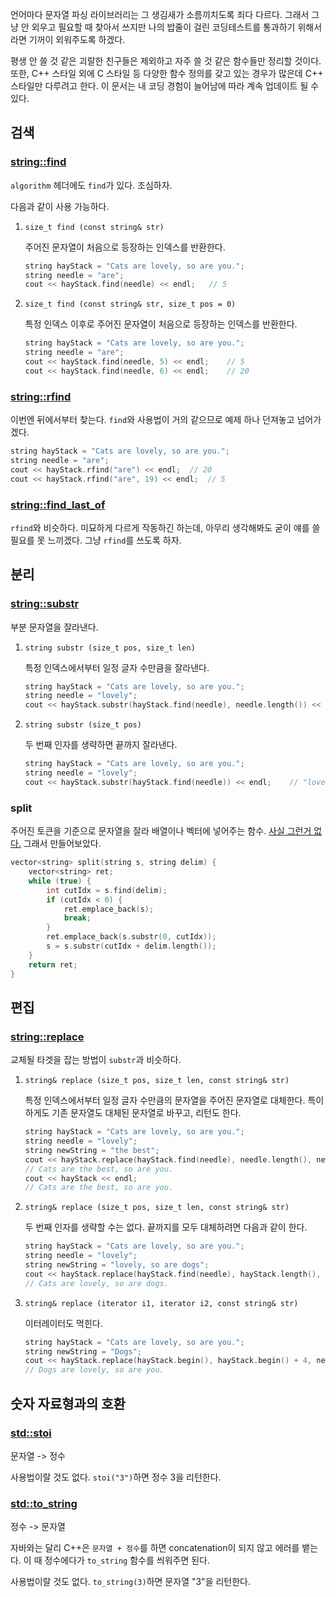 언어마다 문자열 파싱 라이브러리는 그 생김새가 소름끼치도록 죄다 다르다. 그래서 그냥 안 외우고 필요할 때 찾아서 쓰지만 나의 밥줄이 걸린 코딩테스트를 통과하기 위해서라면 기꺼이 외워주도록 하겠다. 

평생 안 쓸 것 같은 괴랄한 친구들은 제외하고 자주 쓸 것 같은 함수들만 정리할 것이다. 또한, C++ 스타일 외에 C 스타일 등 다양한 함수 정의를 갖고 있는 경우가 많은데 C++ 스타일만 다루려고 한다. 이 문서는 내 코딩 경험이 늘어남에 따라 계속 업데이트 될 수 있다.



## 검색

### [string::find](http://www.cplusplus.com/reference/string/string/find/)

`algorithm` 헤더에도 `find`가 있다. 조심하자.

다음과 같이 사용 가능하다.

1. `size_t find (const string& str)`

   주어진 문자열이 처음으로 등장하는 인덱스를 반환한다.

   ```c++
   string hayStack = "Cats are lovely, so are you.";
   string needle = "are";
   cout << hayStack.find(needle) << endl;	// 5
   ```

2. `size_t find (const string& str, size_t pos = 0)`

   특정 인덱스 이후로 주어진 문자열이 처음으로 등장하는 인덱스를 반환한다.

   ```c++
   string hayStack = "Cats are lovely, so are you.";
   string needle = "are";
   cout << hayStack.find(needle, 5) << endl;	// 5
   cout << hayStack.find(needle, 6) << endl;	// 20
   ```

### [string::rfind](http://www.cplusplus.com/reference/string/string/rfind/)

이번엔 뒤에서부터 찾는다. `find`와 사용법이 거의 같으므로 예제 하나 던져놓고 넘어가겠다.

```c++
string hayStack = "Cats are lovely, so are you.";
string needle = "are";
cout << hayStack.rfind("are") << endl;	// 20
cout << hayStack.rfind("are", 19) << endl;	// 5
```

### [string::find_last_of](http://www.cplusplus.com/reference/string/string/find_last_of/)

`rfind`와 비슷하다. 미묘하게 다르게 작동하긴 하는데, 아무리 생각해봐도 굳이 얘를 쓸 필요를 못 느끼겠다. 그냥 `rfind`를 쓰도록 하자.



## 분리

### [string::substr](http://www.cplusplus.com/reference/string/string/substr/)

부분 문자열을 잘라낸다.

1. `string substr (size_t pos, size_t len)`

   특정 인덱스에서부터 일정 글자 수만큼을 잘라낸다.

   ```c++
   string hayStack = "Cats are lovely, so are you.";
   string needle = "lovely";
   cout << hayStack.substr(hayStack.find(needle), needle.length()) << endl;    // "lovely"
   ```

2. `string substr (size_t pos)`

   두 번째 인자를 생략하면 끝까지 잘라낸다.

   ```c++
   string hayStack = "Cats are lovely, so are you.";
   string needle = "lovely";
   cout << hayStack.substr(hayStack.find(needle)) << endl;    // "lovely, so are you."
   ```


### split

주어진 토큰을 기준으로 문자열을 잘라 배열이나 벡터에 넣어주는 함수. [사실 그런거 없다.](http://ysonggit.github.io/coding/2014/12/16/split-a-string-using-c.html) 그래서 만들어보았다.

```c++
vector<string> split(string s, string delim) {
    vector<string> ret;
    while (true) {
        int cutIdx = s.find(delim);
        if (cutIdx < 0) {
            ret.emplace_back(s);
            break;
        }
        ret.emplace_back(s.substr(0, cutIdx));
        s = s.substr(cutIdx + delim.length());
    }
    return ret;
}
```



## 편집

### [string::replace](http://www.cplusplus.com/reference/string/string/replace/)

교체될 타겟을 잡는 방법이 `substr`과 비슷하다. 

1. `string& replace (size_t pos, size_t len, const string& str)`

   특정 인덱스에서부터 일정 글자 수만큼의 문자열을 주어진 문자열로 대체한다. 특이하게도 기존 문자열도 대체된 문자열로 바꾸고, 리턴도 한다.

   ```c++
   string hayStack = "Cats are lovely, so are you.";
   string needle = "lovely";
   string newString = "the best";
   cout << hayStack.replace(hayStack.find(needle), needle.length(), newString) << endl;
   // Cats are the best, so are you.
   cout << hayStack << endl;
   // Cats are the best, so are you.
   ```

2. `string& replace (size_t pos, size_t len, const string& str)`

   두 번째 인자를 생략할 수는 없다. 끝까지를 모두 대체하려면 다음과 같이 한다.

   ```c++
   string hayStack = "Cats are lovely, so are you.";
   string needle = "lovely";
   string newString = "lovely, so are dogs";
   cout << hayStack.replace(hayStack.find(needle), hayStack.length(), newString) << endl;
   // Cats are lovely, so are dogs.
   ```

3. `string& replace (iterator i1, iterator i2, const string& str)`

   이터레이터도 먹힌다.

   ```c++
   string hayStack = "Cats are lovely, so are you.";
   string newString = "Dogs";
   cout << hayStack.replace(hayStack.begin(), hayStack.begin() + 4, newString) << endl;
   // Dogs are lovely, so are you.
   ```

   

## 숫자 자료형과의 호환

### [std::stoi](http://www.cplusplus.com/reference/string/stoi/)

문자열 -> 정수

사용법이랄 것도 없다. `stoi("3")`하면 정수 3을 리턴한다.

### [std::to_string](http://www.cplusplus.com/reference/string/to_string/)

정수 -> 문자열

자바와는 달리 C++은 `문자열 + 정수`를 하면 concatenation이 되지 않고 에러를 뱉는다. 이 때 정수에다가 `to_string` 함수를 씌워주면 된다.

사용법이랄 것도 없다. `to_string(3)`하면 문자열 "3"을 리턴한다.

